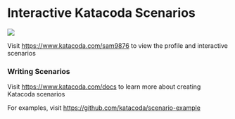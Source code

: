 # Interactive Katacoda Scenarios

[![](http://shields.katacoda.com/katacoda/sam9876/count.svg)](https://www.katacoda.com/sam9876 "Get your profile on Katacoda.com")

Visit https://www.katacoda.com/sam9876 to view the profile and interactive scenarios

### Writing Scenarios
Visit https://www.katacoda.com/docs to learn more about creating Katacoda scenarios

For examples, visit https://github.com/katacoda/scenario-example
